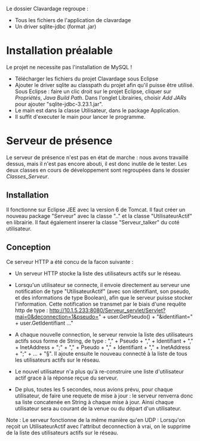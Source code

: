 Le dossier Clavardage regroupe :

* Tous les fichiers de l'application de clavardage
* Un driver sqlite-jdbc (format .jar)

# Installation préalable

Le projet ne necessite pas l'installation de MySQL !

* Télécharger les fichiers du projet Clavardage sous Eclipse
* Ajouter le driver sqlite au classpath du projet afin qu'il puisse être utilisé. Sous Eclipse : faire un clic droit sur le projet Eclipse, cliquer sur *Propriétés*, *Java Build Path*. Dans l'onglet Librairies, choisir *Add JARs* pour ajouter "sqlite-jdbc-3.23.1.jar".
* Le main est dans la classe Utilisateur, dans le package Application.
* Il suffit d'executer le main pour lancer le programme. 

# Serveur de présence

Le serveur de présence n'est pas en état de marche : nous avons travaillé dessus, mais il n'est pas encore abouti, il est donc inutile de le tester. Les deux classes en cours de développement sont regroupées dans le dossier *Classes_Serveur*.

## Installation

Il fonctionne sur Eclipse JEE avec la version 6 de Tomcat.
Il faut créer un nouveau package "Serveur" avec la classe ".." et la classe "UtilisateurActif" en librairie.
Il faut également inserer la classe "Serveur_talker" du coté utilisateur.

 ## Conception
 
 Ce serveur HTTP a été concu de la facon suivante : 
 
* Un serveur HTTP stocke la liste des utilisateurs actifs sur le réseau.
 
* Lorsqu'un utilisateur se connecte, il envoie directement au serveur une notification de type "UtilisateurActif" (avec son identifiant, son pseudo, et des informations de type Boolean), afin que le serveur puisse stocker l'information. Cette notification se transmet par le biais d'une requête http de type : 
 http://10.1.5.233:8080/Serveur_servlet/Servlet?maj=0&deconnection=1&pseudo=" + user.GetPseudo() + "&identifiant=" + user.GetIdentifiant ..."
 
* A chaque nouvelle connection, le serveur renvoie la liste des utilisateurs actifs sous forme de  String, de type : 
"," + Pseudo + "," + Identifiant + "," + InetAddress + ";" +  "," + Pseudo + "," + Identifiant + "," + InetAddress + ";"  + ... + "§". Il ajoute ensuite le nouveau connecté à la liste de tous les utilisateurs actifs sur le réseau.
 
* Le nouvel utilisateur n'a plus qu'à re-construire une liste d'utilisateur actif grace à la réponse reçue du serveur.
 
* De plus, toutes les 5 secondes, nous avions prévu, pour chaque utilisateur, de faire une requete de mise à jour : le serveur renverra donc sa liste concatenée en String à chaque mise à jour. Ainsi chaque utilisateur sera au courant de la venue ou du départ d'un utilisateur.
 
Note : 
Le serveur fonctionne de la même manière qu'en UDP : Lorsqu'on reçoit un UtilisateurActif avec l'attribut deconnection à vrai, on le supprime de la liste des utilisateurs actifs sur le réseau.

